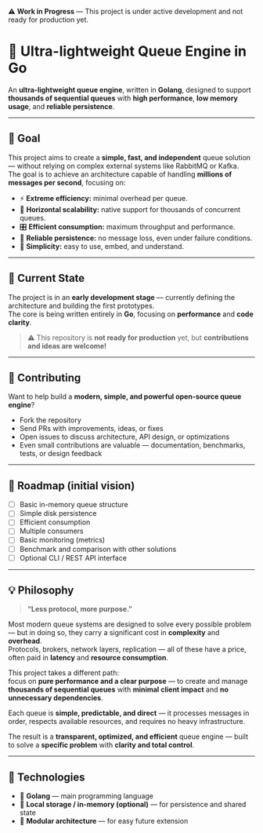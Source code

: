 ⚠️ **Work in Progress** — This project is under active development and not ready for production yet.

# 🚀 Ultra-lightweight Queue Engine in Go

An **ultra-lightweight queue engine**, written in **Golang**, designed to support **thousands of sequential queues** with **high performance**, **low memory usage**, and **reliable persistence**.

---

## 🎯 Goal

This project aims to create a **simple, fast, and independent** queue solution — without relying on complex external systems like RabbitMQ or Kafka.  
The goal is to achieve an architecture capable of handling **millions of messages per second**, focusing on:

- ⚡ **Extreme efficiency:** minimal overhead per queue.  
- 🧱 **Horizontal scalability:** native support for thousands of concurrent queues.  
- 🎛️ **Efficient consumption:** maximum throughput and performance.  
- 💾 **Reliable persistence:** no message loss, even under failure conditions.  
- 🧩 **Simplicity:** easy to use, embed, and understand.

---

## 🧩 Current State

The project is in an **early development stage** — currently defining the architecture and building the first prototypes.  
The core is being written entirely in **Go**, focusing on **performance** and **code clarity**.

> ⚠️ This repository is **not ready for production** yet, but **contributions and ideas are welcome!**

---

## 🤝 Contributing

Want to help build a **modern, simple, and powerful open-source queue engine**?

- Fork the repository  
- Send PRs with improvements, ideas, or fixes  
- Open issues to discuss architecture, API design, or optimizations  
- Even small contributions are valuable — documentation, benchmarks, tests, or design feedback

---

## 🔮 Roadmap (initial vision)

- [ ] Basic in-memory queue structure  
- [ ] Simple disk persistence  
- [ ] Efficient consumption  
- [ ] Multiple consumers  
- [ ] Basic monitoring (metrics)  
- [ ] Benchmark and comparison with other solutions  
- [ ] Optional CLI / REST API interface  

---

## 💡 Philosophy

> **“Less protocol, more purpose.”**

Most modern queue systems are designed to solve every possible problem — but in doing so, they carry a significant cost in **complexity** and **overhead**.  
Protocols, brokers, network layers, replication — all of these have a price, often paid in **latency** and **resource consumption**.

This project takes a different path:  
focus on **pure performance and a clear purpose** — to create and manage **thousands of sequential queues** with **minimal client impact** and **no unnecessary dependencies**.

Each queue is **simple, predictable, and direct** — it processes messages in order, respects available resources, and requires no heavy infrastructure.

The result is a **transparent, optimized, and efficient** queue engine — built to solve a **specific problem** with **clarity and total control**.

---

## 🧠 Technologies

- 🐹 **Golang** — main programming language  
- 💾 **Local storage / in-memory (optional)** — for persistence and shared state  
- 🧩 **Modular architecture** — for easy future extension
